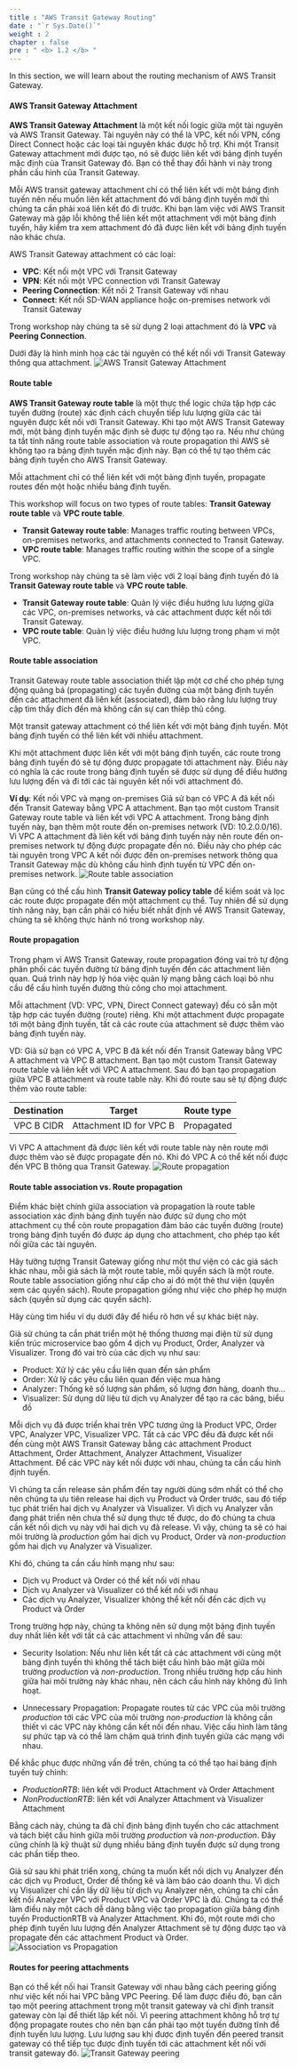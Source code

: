 ```yaml
---
title : "AWS Transit Gateway Routing"
date : "`r Sys.Date()`"
weight : 2
chapter : false
pre : " <b> 1.2 </b> "
---
```


In this section, we will learn about the routing mechanism of AWS Transit Gateway.

#### AWS Transit Gateway Attachment
**AWS Transit Gateway Attachment** là một kết nối logic giữa một tài nguyên và AWS Transit Gateway. Tài nguyên này có thể
là VPC, kết nối VPN, cổng Direct Connect hoặc các loại tài nguyên khác được hỗ trợ. Khi một Transit Gateway attachment mới 
được tạo, nó sẽ được liên kết với bảng định tuyến mặc định của Transit Gateway đó.
Bạn có thể thay đổi hành vi này trong phần cấu hình của Transit Gateway.

Mỗi AWS transit gateway attachment chỉ có thể liên kết với một bảng định tuyến nên nếu muốn liên kết attachment đó với
bảng định tuyến mới thì chúng ta cần phải xoá liên kết đó đi trước. Khi bạn làm việc với AWS Transit Gateway mà gặp lỗi
không thể liên kết một attachment với một bảng định tuyến, hãy kiểm tra xem attachment đó đã được liên kết với bảng 
định tuyến nào khác chưa.

AWS Transit Gateway attachment có các loại:
- **VPC**: Kết nối một VPC với Transit Gateway
- **VPN**: Kết nối một VPC connection với Transit Gateway
- **Peering Connection**: Kết nối 2 Transit Gateway với nhau
- **Connect**: Kết nối SD-WAN appliance hoặc on-premises network với Transit Gateway

Trong workshop này chúng ta sẽ sử dụng 2 loại attachment đó là **VPC** và **Peering Connection**.

Dưới đây là hình minh hoạ các tài nguyên có thể kết nối với Transit Gateway thông qua attachment.
![AWS Transit Gateway Attachment](/images/1-introduction/aws_transit_gateway.svg)

#### Route table
**AWS Transit Gateway route table** là một thực thể logic chứa tập hợp các tuyến đường (route) xác định cách chuyển tiếp
lưu lượng giữa các tài nguyên được kết nối với Transit Gateway. Khi tạo một AWS Transit Gateway mới, một bảng định tuyến
mặc định sẽ được tự động tạo ra. Nếu như chúng ta tắt tính năng route table association và route propagation thì AWS sẽ 
không tạo ra bảng định tuyến mặc định này. Bạn có thể tự tạo thêm các bảng định tuyến cho AWS Transit Gateway.

Mỗi attachment chỉ có thể liên kết với một bảng định tuyến, propagate routes đến một hoặc nhiều bảng định tuyến.

This workshop will focus on two types of route tables: **Transit Gateway route table** và **VPC route table**.
- **Transit Gateway route table**: Manages traffic routing between VPCs, on-premises networks, and attachments 
connected to Transit Gateway.
- **VPC route table**: Manages traffic routing within the scope of a single VPC.

Trong workshop này chúng ta sẽ làm việc với 2 loại bảng định tuyến đó là **Transit Gateway route table** và **VPC route table**.
- **Transit Gateway route table**: Quản lý việc điều hướng lưu lượng giữa các VPC, on-premises networks, và các attachment
được kết nối tới Transit Gateway.
- **VPC route table**: Quản lý việc điều hướng lưu lượng trong phạm vi một VPC.

#### Route table association
Transit Gateway route table association thiết lập một cơ chế cho phép tựng động quảng bá (propagating) các tuyến đường
của một bảng định tuyến đến các attachment đã liên kết (associated), đảm bảo rằng lưu lượng truy cập tìm thấy đích đến
mà không cần sự can thiêp thủ công.

Một transit gateway attachment có thể liên kết với một bảng định tuyến. Một bảng định tuyến có thể liên kết với nhiều
attachment.

Khi một attachment được liên kết với một bảng định tuyến, các route trong bảng định tuyến đó sẽ tự động được propagate
tới attachment này. Điều này có nghĩa là các route trong bảng định tuyến sẽ được sử dụng để điều hướng lưu lượng đến
và đi tới các tài nguyên kết nối với attachment đó.

**Ví dụ**: Kết nối VPC và mạng on-premises 
Giả sử bạn có VPC A đã kết nối đến Transit Gateway bằng VPC A attachment.
Bạn tạo một custom Transit Gateway route table và liên kết với VPC A attachment. Trong bảng định tuyến này, bạn thêm một
route đến on-premises network (VD: 10.2.0.0/16). Vì VPC A attachment đã liên kết với bảng định tuyến
này nên route đến on-premises network tự động được propagate đến nó. Điều này cho phép các tài nguyên trong VPC A 
kết nối được đến on-premises network thông qua Transit Gateway mặc dù không cấu hình định tuyến từ VPC đến on-premises network.
![Route table association](/images/1-introduction/route_table_association.svg)

Bạn cũng có thể cấu hình **Transit Gateway policy table** để kiểm soát và lọc các route được propagate
đến một attachment cụ thể. Tuy nhiên để sử dụng tính năng này, bạn cần phải có hiểu biết nhất định về AWS Transit Gateway, 
chúng ta sẽ không thực hành nó trong workshop này.

#### Route propagation
Trong phạm vi AWS Transit Gateway, route propagation đóng vai trò tự động phân phối các tuyến đường từ bảng định tuyến 
đến các attachment liên quan. Quá trình này hợp lý hóa việc quản lý mạng bằng cách loại bỏ nhu cầu để cấu hình tuyến 
đường thủ công cho mọi attachment.

Mỗi attachment (VD: VPC, VPN, Direct Connect gateway) đều có sẵn một tập hợp các tuyến đường (route) riêng. Khi một attachment
được propagate tới một bảng định tuyến, tất cả các route của attachment sẽ được thêm vào bảng định tuyến này.

VD: Giả sử bạn có VPC A, VPC B đã kết nối đến Transit Gateway bằng VPC A attachment và VPC B attachment. 
Bạn tạo một custom Transit Gateway route table và liên kết với VPC A attachment. Sau đó bạn tạo propagation giữa
VPC B attachment và route table này. Khi đó route sau sẽ tự động được thêm vào route table:

| Destination  | Target  |  Route type |
|---|---|---|
| VPC B CIDR | Attachment ID for VPC B | Propagated |

Vì VPC A attachment đã được liên kết với route table này nên route mới được thêm vào sẽ được propagate đến nó. Khi đó
VPC A có thể kết nối được đến VPC B thông qua Transit Gateway.
![Route propagation](/images/1-introduction/route_propagation.svg)

#### Route table association vs. Route propagation
Điểm khác biệt chính giữa association và propagation là route table association xác định bảng định tuyến nào được sử dụng cho một
attachment cụ thể còn route propagation đảm bảo các tuyến đường (route) trong bảng định tuyến đó được áp dụng cho attachment,
cho phép tạo kết nối giữa các tài nguyên.

Hãy tưởng tượng Transit Gateway giống như một thư viện có các giá sách khác nhau, mỗi giá sách là một route table, mỗi
quyển sách là một route. Route table association giống như cấp cho ai đó một thẻ thư viện (quyền xem các quyển sách). 
Route propagation giống như việc cho phép họ mượn sách (quyền sử dụng các quyển sách).

Hãy cùng tìm hiểu ví dụ dưới đây để hiểu rõ hơn về sự khác biệt này.

Giả sử chúng ta cần phát triển một hệ thống thương mại điện tử sử dụng kiến trúc microservice bao gồm 4 dịch vụ 
Product, Order, Analyzer và Visualizer. Trong đó vai trò của các dịch vụ như sau:
- Product: Xử lý các yêu cầu liên quan đến sản phẩm
- Order: Xử lý các yêu cầu liên quan đến việc mua hàng
- Analyzer: Thống kê số lượng sản phẩm, số lượng đơn hàng, doanh thu...
- Visualizer: Sử dụng dữ liệu từ dịch vụ Analyzer để tạo ra các bảng, biểu đồ

Mỗi dịch vụ đã được triển khai trên VPC tương ứng là Product VPC, Order VPC, Analyzer VPC, Visualizer VPC. Tất cả các VPC đều
đã được kết nối đến cùng một AWS Transit Gateway bằng các attachment Product Attachment, Order Attachment,
Analyzer Attachment, Visualizer Attachment. Để các VPC này kết nối được với nhau, chúng ta cần cấu hình định tuyến.

Vì chúng ta cần release sản phẩm đến tay người dùng sớm nhất có thể cho nên chúng ta ưu tiên release hai dịch vụ Product và
Order trước, sau đó tiếp tục phát triển hai dịch vụ Analyzer và Visualizer. Vì dịch vụ Analyzer vẫn đang phát triển nên chưa
thể sử dụng thực tế được, do đó chúng ta chưa cần kết nối dịch vụ này với hai dịch vụ đã release. Vì vậy, chúng ta sẽ có 
hai môi trường là *production* gồm hai dịch vụ Product, Order và *non-production* gồm hai dịch vụ Analyzer và Visualizer.

Khi đó, chúng ta cần cấu hình mạng như sau:
- Dịch vụ Product và Order có thể kết nối với nhau
- Dịch vụ Analyzer và Visualizer có thể kết nối với nhau
- Các dịch vụ Analyzer, Visualizer không thể kết nối đến các dịch vụ Product và Order

Trong trường hợp này, chúng ta không nên sử dụng một bảng định tuyến duy nhất liên kết với tất cả các attachment vì những
vấn đề sau:
- Security Isolation: Nếu như liên kết tất cả các attachment với cùng một bảng định tuyến thì không thể tách biệt cấu hình
bảo mật giữa môi trường *production* và *non-production*. Trong nhiều trường hợp cấu hình giữa hai môi trường này khác nhau,
nên cách cấu hình này không đủ linh hoạt.

- Unnecessary Propagation: Propagate routes từ các VPC của môi trường *production* tới các VPC của môi trường *non-production*
là không cần thiết vì các VPC này không cần kết nối đến nhau. Việc cấu hình làm tăng sự phức tạp và có thể làm chậm
quá trình định tuyến giữa các mạng với nhau.

Để khắc phục được những vấn đề trên, chúng ta có thể tạo hai bảng định tuyến tuỳ chỉnh:
- *ProductionRTB*: liên kết với Product Attachment và Order Attachment
- *NonProductionRTB*: liên kết với Analyzer Attachment và Visualizer Attachment

Bằng cách này, chúng ta đã chỉ định bảng định tuyến cho các attachment và tách biệt cấu hình giữa môi trường *production*
và *non-production*. Đây cũng chính là kỹ thuật sử dụng nhiều bảng định tuyến được sử dụng trong các phần tiếp theo.

Giả sử sau khi phát triển xong, chúng ta muốn kết nối dịch vụ Analyzer đến các dịch vụ Product, Order để thống kê và 
làm báo cáo doanh thu. Vì dịch vụ Visualizer chỉ cần lấy dữ liệu từ dịch vụ Analyzer nên, chúng ta chỉ cần kết nối 
Analyzer VPC với Product VPC và Order VPC là đủ. Chúng ta có thể làm điều này một cách dễ dàng bằng việc tạo propagation 
giữa bảng định tuyến ProductionRTB và Analyzer Attachment. Khi đó, một route mới cho phép định tuyến lưu lượng đến 
Analyzer Attachment sẽ tự động được tạo và propagate đến các attachment Product và Order.
![Association vs Propagation](/images/1-introduction/association_vs_propagation.svg)

#### Routes for peering attachments
Bạn có thể kết nối hai Transit Gateway với nhau bằng cách peering giống như việc kết nối hai VPC bằng VPC Peering.
Để làm được điều đó, bạn cần tạo một peering attachment trong một transit gateway và chỉ định transit gateway còn lại để
thiết lập kết nối. Vì peering attachment không hỗ trợ tự động propagate routes cho nên bạn cần phải tạo một tuyến đường tĩnh
để định tuyến lưu lượng. Lưu lượng sau khi được định tuyến đến peered transit gateway có thể tiếp tục được định tuyến
tới các attachment kết nối với transit gateway đó.
![Transit Gateway peering](/images/1-introduction/transit_gateway_peering.svg)